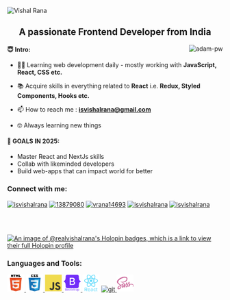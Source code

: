 ![Vishal Rana](https://user-images.githubusercontent.com/60568083/161051242-f162a510-f877-43a7-a4f5-89055c79a356.png)

<h2 align="center">A passionate Frontend Developer from India</h2>

<p><img align="right" src="https://github.com/Adam-pw/Adam-pw/blob/main/animation_500_kxa883sd.gif" alt="adam-pw" /></p>

#### 😇 Intro:

- 👨‍💻 Learning web development daily - mostly working with **JavaScript, React, CSS etc.**

- 📚 Acquire skills in everything related to **React** i.e. **Redux, Styled Components, Hooks etc.**

- 📫 How to reach me : **isvishalrana@gmail.com**

- 🤓 Always learning new things



#### 🎯 GOALS IN 2025:

- Master React and NextJs skills
- Collab with likeminded developers
- Build web-apps that can impact world for better

<h3 align="left">Connect with me:</h3>
<p align="left">
<a href="https://linkedin.com/in/isvishalrana" target="blank"><img align="center" src="https://raw.githubusercontent.com/rahuldkjain/github-profile-readme-generator/master/src/images/icons/Social/linked-in-alt.svg" alt="isvishalrana" height="30" width="40" /></a>
<a href="https://stackoverflow.com/users/13879080" target="blank"><img align="center" src="https://raw.githubusercontent.com/rahuldkjain/github-profile-readme-generator/master/src/images/icons/Social/stack-overflow.svg" alt="13879080" height="30" width="40" /></a>
<a href="https://auth.geeksforgeeks.org/user/vrana14693" target="blank"><img align="center" src="https://raw.githubusercontent.com/rahuldkjain/github-profile-readme-generator/master/src/images/icons/Social/geeks-for-geeks.svg" alt="vrana14693" height="30" width="40" /></a>
<a href="https://codepen.io/isvishalrana" target="blank"><img align="center" src="https://raw.githubusercontent.com/rahuldkjain/github-profile-readme-generator/master/src/images/icons/Social/codepen.svg" alt="isvishalrana" height="30" width="40" /></a>
<a href="https://twitter.com/isvishalrana" target="blank"><img align="center" src="https://raw.githubusercontent.com/rahuldkjain/github-profile-readme-generator/master/src/images/icons/Social/twitter.svg" alt="isvishalrana" height="30" width="40" /></a>
</p>

<br><br>

[![An image of @realvishalrana's Holopin badges, which is a link to view their full Holopin profile](https://holopin.me/realvishalrana)](https://holopin.io/@realvishalrana)


<h3 align="left">Languages and Tools:</h3>
 <p align="left"> 
<a href="https://www.w3.org/html/" target="_blank" rel="noreferrer"> <img src="https://raw.githubusercontent.com/devicons/devicon/master/icons/html5/html5-original-wordmark.svg" alt="html5" width="40" height="40"/> </a> 
<a href="https://www.w3schools.com/css/" target="_blank" rel="noreferrer"> <img src="https://raw.githubusercontent.com/devicons/devicon/master/icons/css3/css3-original-wordmark.svg" alt="css3" width="40" height="40"/> </a> </a> 
<a href="https://developer.mozilla.org/en-US/docs/Web/JavaScript" target="_blank" rel="noreferrer"> <img src="https://raw.githubusercontent.com/devicons/devicon/master/icons/javascript/javascript-original.svg" alt="javascript" width="40" height="40"/> </a> <a href="https://reactjs.org/" target="_blank" rel="noreferrer">
<a href="https://getbootstrap.com" target="_blank" rel="noreferrer"> <img src="https://raw.githubusercontent.com/devicons/devicon/master/icons/bootstrap/bootstrap-plain-wordmark.svg" alt="bootstrap" width="40" height="40"/> </a>
<img src="https://raw.githubusercontent.com/devicons/devicon/master/icons/react/react-original-wordmark.svg" alt="react" width="40" height="40"/> </a>
<a href="https://git-scm.com/" target="_blank" rel="noreferrer"> <img src="https://www.vectorlogo.zone/logos/git-scm/git-scm-icon.svg" alt="git" width="40" height="40"/> </a> 
<a href="https://sass-lang.com" target="_blank" rel="noreferrer"> <img src="https://raw.githubusercontent.com/devicons/devicon/master/icons/sass/sass-original.svg" alt="sass" width="40" height="40"/> </a> 
</p>

